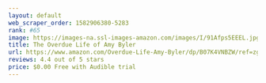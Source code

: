 ```yaml
---
layout: default 
﻿web_scraper_order: 1582906380-5283
rank: #65
image: https://images-na.ssl-images-amazon.com/images/I/91Afps5EEEL.jpg
title: The Overdue Life of Amy Byler
url: https://www.amazon.com/Overdue-Life-Amy-Byler/dp/B07K4VNBZW/ref=zg_mw_audible_65?_encoding=UTF8&psc=1&refRID=8A6QF3909XK0JHQBT5YX
reviews: 4.4 out of 5 stars
price: $0.00 Free with Audible trial
---
```

